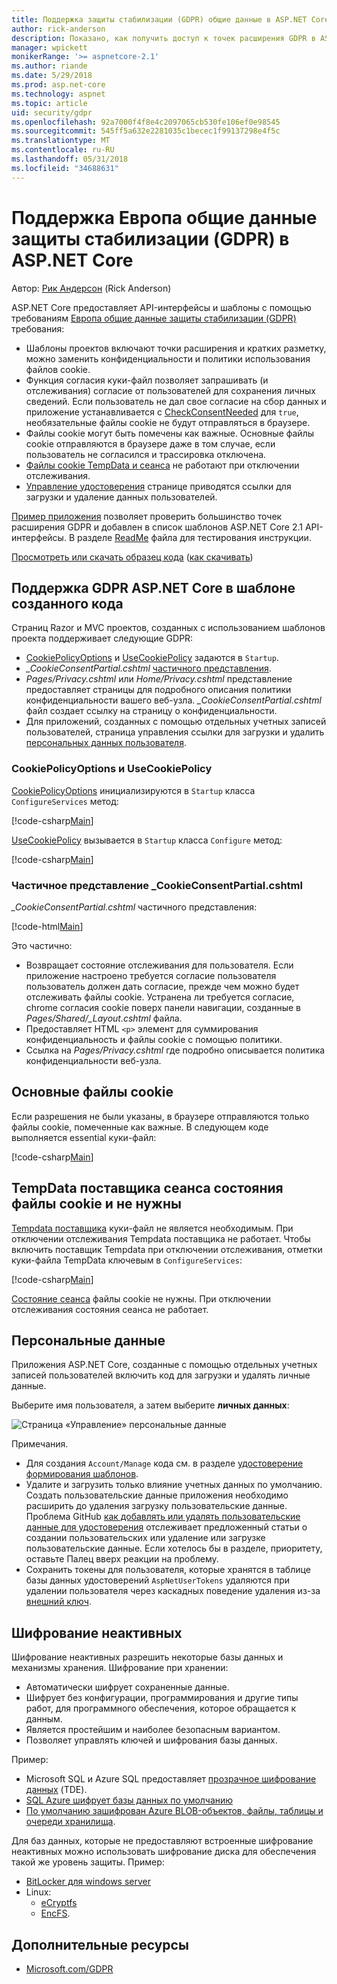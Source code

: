 ```yaml
---
title: Поддержка защиты стабилизации (GDPR) общие данные в ASP.NET Core
author: rick-anderson
description: Показано, как получить доступ к точек расширения GDPR в ASP.NET Core веб-приложения.
manager: wpickett
monikerRange: '>= aspnetcore-2.1'
ms.author: riande
ms.date: 5/29/2018
ms.prod: asp.net-core
ms.technology: aspnet
ms.topic: article
uid: security/gdpr
ms.openlocfilehash: 92a7000f4f8e4c2097065cb530fe106ef0e98545
ms.sourcegitcommit: 545ff5a632e2281035c1becec1f99137298e4f5c
ms.translationtype: MT
ms.contentlocale: ru-RU
ms.lasthandoff: 05/31/2018
ms.locfileid: "34688631"
---
```

# <a name="eu-general-data-protection-regulation-gdpr-support-in-aspnet-core"></a>Поддержка Европа общие данные защиты стабилизации (GDPR) в ASP.NET Core

Автор: [Рик Андерсон](https://twitter.com/RickAndMSFT) (Rick Anderson)

ASP.NET Core предоставляет API-интерфейсы и шаблоны с помощью требованиям [Европа общие данные защиты стабилизации (GDPR)](https://www.eugdpr.org/) требования:

* Шаблоны проектов включают точки расширения и кратких разметку, можно заменить конфиденциальности и политики использования файлов cookie.
* Функция согласия куки-файл позволяет запрашивать (и отслеживания) согласие от пользователей для сохранения личных сведений. Если пользователь не дал свое согласие на сбор данных и приложение устанавливается с [CheckConsentNeeded](/dotnet/api/microsoft.aspnetcore.builder.cookiepolicyoptions.checkconsentneeded?view=aspnetcore-2.1#Microsoft_AspNetCore_Builder_CookiePolicyOptions_CheckConsentNeeded) для `true`, необязательные файлы cookie не будут отправляться в браузере.
* Файлы cookie могут быть помечены как важные. Основные файлы cookie отправляются в браузере даже в том случае, если пользователь не согласился и трассировка отключена.
* [Файлы cookie TempData и сеанса](#tempdata) не работают при отключении отслеживания.
* [Управление удостоверения](#pd) странице приводятся ссылки для загрузки и удаление данных пользователей.

[Пример приложения](https://github.com/aspnet/Docs/tree/live/aspnetcore/security/gdpr/sample) позволяет проверить большинство точек расширения GDPR и добавлен в список шаблонов ASP.NET Core 2.1 API-интерфейсы. В разделе [ReadMe](https://github.com/aspnet/Docs/tree/live/aspnetcore/security/gdpr/sample) файла для тестирования инструкции.

[Просмотреть или скачать образец кода](https://github.com/aspnet/Docs/tree/live/aspnetcore/security/gdpr/sample) ([как скачивать](xref:tutorials/index#how-to-download-a-sample))

## <a name="aspnet-core-gdpr-support-in-template-generated-code"></a>Поддержка GDPR ASP.NET Core в шаблоне созданного кода

Страниц Razor и MVC проектов, созданных с использованием шаблонов проекта поддерживает следующие GDPR:

* [CookiePolicyOptions](/dotnet/api/microsoft.aspnetcore.builder.cookiepolicyoptions?view=aspnetcore-2.0) и [UseCookiePolicy](/dotnet/api/microsoft.aspnetcore.builder.cookiepolicyappbuilderextensions.usecookiepolicy?view=aspnetcore-2.0#Microsoft_AspNetCore_Builder_CookiePolicyAppBuilderExtensions_UseCookiePolicy_Microsoft_AspNetCore_Builder_IApplicationBuilder_) задаются в `Startup`.
* *_CookieConsentPartial.cshtml* [частичного представления](xref:mvc/views/tag-helpers/builtin-th/partial-tag-helper).
* *Pages/Privacy.cshtml* или *Home/Privacy.cshtml* представление предоставляет страницы для подробного описания политики конфиденциальности вашего веб-узла. *_CookieConsentPartial.cshtml* файл создает ссылку на страницу о конфиденциальности.
* Для приложений, созданных с помощью отдельных учетных записей пользователей, страница управления ссылки для загрузки и удалить [персональных данных пользователя](#pd).

### <a name="cookiepolicyoptions-and-usecookiepolicy"></a>CookiePolicyOptions и UseCookiePolicy

[CookiePolicyOptions](/dotnet/api/microsoft.aspnetcore.builder.cookiepolicyoptions?view=aspnetcore-2.0) инициализируются в `Startup` класса `ConfigureServices` метод:

[!code-csharp[Main](gdpr/sample/Startup.cs?name=snippet1&highlight=14-20)]

[UseCookiePolicy](/dotnet/api/microsoft.aspnetcore.builder.cookiepolicyappbuilderextensions.usecookiepolicy?view=aspnetcore-2.0#Microsoft_AspNetCore_Builder_CookiePolicyAppBuilderExtensions_UseCookiePolicy_Microsoft_AspNetCore_Builder_IApplicationBuilder_) вызывается в `Startup` класса `Configure` метод:

[!code-csharp[Main](gdpr/sample/Startup.cs?name=snippet1&highlight=49)]

### <a name="cookieconsentpartialcshtml-partial-view"></a>Частичное представление _CookieConsentPartial.cshtml

*_CookieConsentPartial.cshtml* частичного представления:

[!code-html[Main](gdpr/sample/RP/Pages/Shared/_CookieConsentPartial.cshtml)]

Это частично:

* Возвращает состояние отслеживания для пользователя. Если приложение настроено требуется согласие пользователя пользователь должен дать согласие, прежде чем можно будет отслеживать файлы cookie. Устранена ли требуется согласие, chrome согласия cookie поверх панели навигации, созданные в *Pages/Shared/_Layout.cshtml* файла.
* Предоставляет HTML `<p>` элемент для суммирования конфиденциальность и файлы cookie с помощью политики.
* Ссылка на *Pages/Privacy.cshtml* где подробно описывается политика конфиденциальности веб-узла.

## <a name="essential-cookies"></a>Основные файлы cookie

Если разрешения не были указаны, в браузере отправляются только файлы cookie, помеченные как важные. В следующем коде выполняется essential куки-файл:

[!code-csharp[Main](gdpr/sample/RP/Pages/Cookie.cshtml.cs?name=snippet1&highlight=5)]

<a name="tempdata"></a>

## <a name="tempdata-provider-and-session-state-cookies-are-not-essential"></a>TempData поставщика сеанса состояния файлы cookie и не нужны

[Tempdata поставщика](xref:fundamentals/app-state#tempdata) куки-файл не является необходимым. При отключении отслеживания Tempdata поставщика не работает. Чтобы включить поставщик Tempdata при отключении отслеживания, отметки куки-файла TempData ключевым в `ConfigureServices`:

[!code-csharp[Main](gdpr/sample/RP/Startup.cs?name=snippet1)]

[Состояние сеанса](xref:fundamentals/app-state) файлы cookie не нужны. При отключении отслеживания состояния сеанса не работает.

<a name="pd"></a>

## <a name="personal-data"></a>Персональные данные

Приложения ASP.NET Core, созданные с помощью отдельных учетных записей пользователей включить код для загрузки и удалять личные данные.

Выберите имя пользователя, а затем выберите **личных данных**:

![Страница «Управление» персональные данные](gdpr/_static/pd.png)

Примечания.

* Для создания `Account/Manage` кода см. в разделе [удостоверение формирования шаблонов](xref:security/authentication/scaffold-identity).
* Удалите и загрузить только влияние учетных данных по умолчанию. Создать пользовательские данные приложения необходимо расширить до удаления загрузку пользовательские данные. Проблема GitHub [как добавлять или удалять пользовательские данные для удостоверения](https://github.com/aspnet/Docs/issues/6226) отслеживает предложенный статьи о создании пользовательских или удаление или загрузке пользовательские данные. Если хотелось бы в разделе, приоритету, оставьте Палец вверх реакции на проблему.
* Сохранить токены для пользователя, которые хранятся в таблице базы данных удостоверений `AspNetUserTokens` удаляются при удалении пользователя через каскадных поведение удаления из-за [внешний ключ](https://github.com/aspnet/Identity/blob/b4fc72c944e0589a7e1f076794d7e5d8dcf163bf/src/EF/IdentityUserContext.cs#L152).

## <a name="encryption-at-rest"></a>Шифрование неактивных

Шифрование неактивных разрешить некоторые базы данных и механизмы хранения. Шифрование при хранении:

* Автоматически шифрует сохраненные данные.
* Шифрует без конфигурации, программирования и другие типы работ, для программного обеспечения, которое обращается к данным.
* Является простейшим и наиболее безопасным вариантом.
* Позволяет управлять ключей и шифрования базы данных.

Пример:

* Microsoft SQL и Azure SQL предоставляет [прозрачное шифрование данных](https://docs.microsoft.com/en-us/sql/relational-databases/security/encryption/transparent-data-encryption?view=sql-server-2017) (TDE).
* [SQL Azure шифрует базы данных по умолчанию](https://azure.microsoft.com/en-us/updates/newly-created-azure-sql-databases-encrypted-by-default/)
* [По умолчанию зашифрован Azure BLOB-объектов, файлы, таблицы и очереди хранилища](https://azure.microsoft.com/en-us/blog/announcing-default-encryption-for-azure-blobs-files-table-and-queue-storage/).

Для баз данных, которые не предоставляют встроенные шифрование неактивных можно использовать шифрование диска для обеспечения такой же уровень защиты. Пример:

* [BitLocker для windows server](https://docs.microsoft.com/en-us/windows/security/information-protection/bitlocker/bitlocker-how-to-deploy-on-windows-server)
* Linux:
  * [eCryptfs](https://launchpad.net/ecryptfs)
  * [EncFS](https://github.com/vgough/encfs).

## <a name="additional-resources"></a>Дополнительные ресурсы

* [Microsoft.com/GDPR](https://www.microsoft.com/en-us/trustcenter/Privacy/GDPR)
